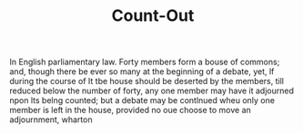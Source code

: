 ---
title: Count-Out
letter: C
permalink: "/definitions/bld-count-out.html"
body: In English parliamentary law. Forty members form a bouse of commons; and, though
  there be ever so many at the beginning of a debate, yet, lf during the course of
  It tbe house should be deserted by the members, till reduced below the number of
  forty, any one member may have it adjourned npon lts belng counted; but a debate
  may be contlnued wheu only one member is left in the house, provided no oue choose
  to move an adjournment, wharton
published_at: '2018-07-07'
source: Black's Law Dictionary 2nd Ed (1910)
layout: post
---